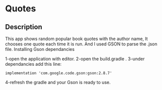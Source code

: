 # Quotes

## Description

This app shows random popular book quotes with the author name, It chooses one quote each time it is run. And I used GSON to parse the .json file.
Installing Gson dependancies

  1-open the application with editor.
  2-open the build.gradle .
  3-under dependancies add this line:

    implementation 'com.google.code.gson:gson:2.8.7'

  4-refresh the gradle and your Gson is ready to use.
